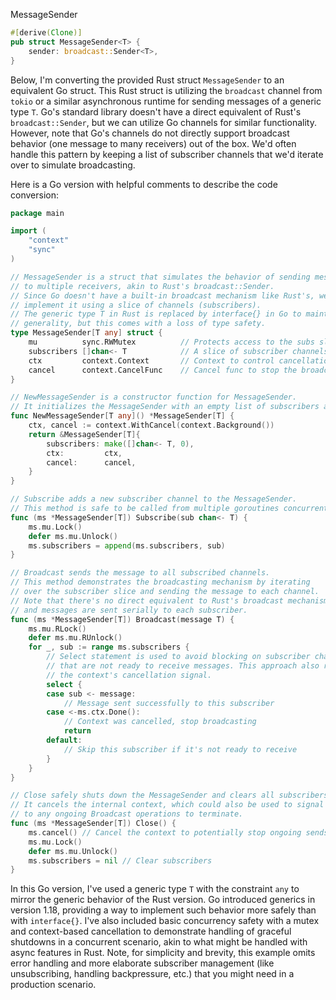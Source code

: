 MessageSender

```rust
#[derive(Clone)]
pub struct MessageSender<T> {
    sender: broadcast::Sender<T>,
}
```


Below, I'm converting the provided Rust struct `MessageSender` to an equivalent Go struct. This Rust struct is utilizing the `broadcast` channel from `tokio` or a similar asynchronous runtime for sending messages of a generic type `T`. Go's standard library doesn't have a direct equivalent of Rust's `broadcast::Sender`, but we can utilize Go channels for similar functionality. However, note that Go's channels do not directly support broadcast behavior (one message to many receivers) out of the box. We'd often handle this pattern by keeping a list of subscriber channels that we'd iterate over to simulate broadcasting.

Here is a Go version with helpful comments to describe the code conversion:

```go
package main

import (
    "context"
    "sync"
)

// MessageSender is a struct that simulates the behavior of sending messages
// to multiple receivers, akin to Rust's broadcast::Sender.
// Since Go doesn't have a built-in broadcast mechanism like Rust's, we
// implement it using a slice of channels (subscribers).
// The generic type T in Rust is replaced by interface{} in Go to maintain
// generality, but this comes with a loss of type safety.
type MessageSender[T any] struct {
    mu          sync.RWMutex          // Protects access to the subs slice
    subscribers []chan<- T            // A slice of subscriber channels to send messages to
    ctx         context.Context       // Context to control cancellation
    cancel      context.CancelFunc    // Cancel func to stop the broadcaster
}

// NewMessageSender is a constructor function for MessageSender.
// It initializes the MessageSender with an empty list of subscribers and a context.
func NewMessageSender[T any]() *MessageSender[T] {
    ctx, cancel := context.WithCancel(context.Background())
    return &MessageSender[T]{
        subscribers: make([]chan<- T, 0),
        ctx:         ctx,
        cancel:      cancel,
    }
}

// Subscribe adds a new subscriber channel to the MessageSender.
// This method is safe to be called from multiple goroutines concurrently.
func (ms *MessageSender[T]) Subscribe(sub chan<- T) {
    ms.mu.Lock()
    defer ms.mu.Unlock()
    ms.subscribers = append(ms.subscribers, sub)
}

// Broadcast sends the message to all subscribed channels.
// This method demonstrates the broadcasting mechanism by iterating
// over the subscriber slice and sending the message to each channel.
// Note that there's no direct equivalent to Rust's broadcast mechanism,
// and messages are sent serially to each subscriber.
func (ms *MessageSender[T]) Broadcast(message T) {
    ms.mu.RLock()
    defer ms.mu.RUnlock()
    for _, sub := range ms.subscribers {
        // Select statement is used to avoid blocking on subscriber channels
        // that are not ready to receive messages. This approach also respects
        // the context's cancellation signal.
        select {
        case sub <- message:
            // Message sent successfully to this subscriber
        case <-ms.ctx.Done():
            // Context was cancelled, stop broadcasting
            return
        default:
            // Skip this subscriber if it's not ready to receive
        }
    }
}

// Close safely shuts down the MessageSender and clears all subscribers.
// It cancels the internal context, which could also be used to signal
// to any ongoing Broadcast operations to terminate.
func (ms *MessageSender[T]) Close() {
    ms.cancel() // Cancel the context to potentially stop ongoing sends
    ms.mu.Lock()
    defer ms.mu.Unlock()
    ms.subscribers = nil // Clear subscribers
}
```

In this Go version, I've used a generic type `T` with the constraint `any` to mirror the generic behavior of the Rust version. Go introduced generics in version 1.18, providing a way to implement such behavior more safely than with `interface{}`. I've also included basic concurrency safety with a mutex and context-based cancellation to demonstrate handling of graceful shutdowns in a concurrent scenario, akin to what might be handled with async features in Rust. Note, for simplicity and brevity, this example omits error handling and more elaborate subscriber management (like unsubscribing, handling backpressure, etc.) that you might need in a production scenario.